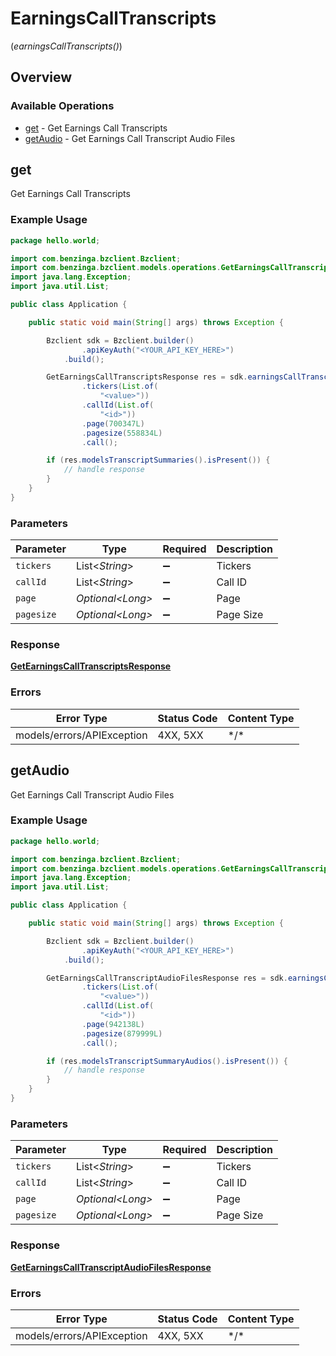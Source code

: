 # EarningsCallTranscripts
(*earningsCallTranscripts()*)

## Overview

### Available Operations

* [get](#get) - Get Earnings Call Transcripts
* [getAudio](#getaudio) - Get Earnings Call Transcript Audio Files

## get

Get Earnings Call Transcripts

### Example Usage

```java
package hello.world;

import com.benzinga.bzclient.Bzclient;
import com.benzinga.bzclient.models.operations.GetEarningsCallTranscriptsResponse;
import java.lang.Exception;
import java.util.List;

public class Application {

    public static void main(String[] args) throws Exception {

        Bzclient sdk = Bzclient.builder()
                .apiKeyAuth("<YOUR_API_KEY_HERE>")
            .build();

        GetEarningsCallTranscriptsResponse res = sdk.earningsCallTranscripts().get()
                .tickers(List.of(
                    "<value>"))
                .callId(List.of(
                    "<id>"))
                .page(700347L)
                .pagesize(558834L)
                .call();

        if (res.modelsTranscriptSummaries().isPresent()) {
            // handle response
        }
    }
}
```

### Parameters

| Parameter          | Type               | Required           | Description        |
| ------------------ | ------------------ | ------------------ | ------------------ |
| `tickers`          | List\<*String*>    | :heavy_minus_sign: | Tickers            |
| `callId`           | List\<*String*>    | :heavy_minus_sign: | Call ID            |
| `page`             | *Optional\<Long>*  | :heavy_minus_sign: | Page               |
| `pagesize`         | *Optional\<Long>*  | :heavy_minus_sign: | Page Size          |

### Response

**[GetEarningsCallTranscriptsResponse](../../models/operations/GetEarningsCallTranscriptsResponse.md)**

### Errors

| Error Type                 | Status Code                | Content Type               |
| -------------------------- | -------------------------- | -------------------------- |
| models/errors/APIException | 4XX, 5XX                   | \*/\*                      |

## getAudio

Get Earnings Call Transcript Audio Files

### Example Usage

```java
package hello.world;

import com.benzinga.bzclient.Bzclient;
import com.benzinga.bzclient.models.operations.GetEarningsCallTranscriptAudioFilesResponse;
import java.lang.Exception;
import java.util.List;

public class Application {

    public static void main(String[] args) throws Exception {

        Bzclient sdk = Bzclient.builder()
                .apiKeyAuth("<YOUR_API_KEY_HERE>")
            .build();

        GetEarningsCallTranscriptAudioFilesResponse res = sdk.earningsCallTranscripts().getAudio()
                .tickers(List.of(
                    "<value>"))
                .callId(List.of(
                    "<id>"))
                .page(942138L)
                .pagesize(879999L)
                .call();

        if (res.modelsTranscriptSummaryAudios().isPresent()) {
            // handle response
        }
    }
}
```

### Parameters

| Parameter          | Type               | Required           | Description        |
| ------------------ | ------------------ | ------------------ | ------------------ |
| `tickers`          | List\<*String*>    | :heavy_minus_sign: | Tickers            |
| `callId`           | List\<*String*>    | :heavy_minus_sign: | Call ID            |
| `page`             | *Optional\<Long>*  | :heavy_minus_sign: | Page               |
| `pagesize`         | *Optional\<Long>*  | :heavy_minus_sign: | Page Size          |

### Response

**[GetEarningsCallTranscriptAudioFilesResponse](../../models/operations/GetEarningsCallTranscriptAudioFilesResponse.md)**

### Errors

| Error Type                 | Status Code                | Content Type               |
| -------------------------- | -------------------------- | -------------------------- |
| models/errors/APIException | 4XX, 5XX                   | \*/\*                      |